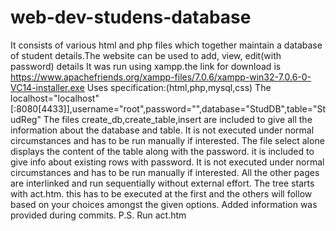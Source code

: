 # web-dev-studens-database
It consists of various html and php files which together maintain a database of student details.The website can be used to add, view, edit(with password) details
It was run using xampp.the link for download is https://www.apachefriends.org/xampp-files/7.0.6/xampp-win32-7.0.6-0-VC14-installer.exe
Uses specification:(html,php,mysql,css)
The localhost="localhost"[:8080[4433]],username="root",password="",database="StudDB",table="StudReg"
The files create_db,create_table,insert are included to give all the information about the database and table.
It is not executed under normal circumstances and has to be run manually if interested.
The file select alone displays the content of the table along with the password. it is included to give info about existing rows with password. It is not executed under normal circumstances and has to be run manually if interested.
All the other pages are interlinked and run sequentially without external effort. The tree starts with act.htm. this has to be executed at the first and the others will follow based on your choices amongst the given options.
Added information was provided during commits.
P.S. Run act.htm
